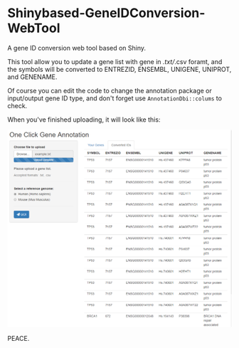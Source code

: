 # Shinybased-GeneIDConversion-WebTool
A gene ID conversion web tool based on Shiny.

This tool allow you to update a gene list with gene in *.txt/*.csv foramt, and the symbols will be converted to ENTREZID, ENSEMBL, UNIGENE, UNIPROT, and GENENAME.

Of course you can edit the code to change the annotation package or input/output gene ID type, and don't forget use `AnnotationDbi::colums` to check.

When you've finished uploading, it will look like this:

![](https://github.com/2wxscapin/Shinybased-GeneIDConversion-WebTool/blob/master/PICS/%E5%BE%AE%E4%BF%A1%E5%9B%BE%E7%89%87_20190628153329.png)

PEACE.
